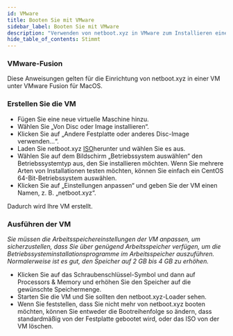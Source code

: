 ```yaml
---
id: VMware
title: Booten Sie mit VMware
sidebar_label: Booten Sie mit VMware
description: "Verwenden von netboot.xyz in VMware zum Installieren einer VM"
hide_table_of_contents: Stimmt
---
```


### VMware-Fusion

Diese Anweisungen gelten für die Einrichtung von netboot.xyz in einer VM unter VMware Fusion für MacOS.

### Erstellen Sie die VM

* Fügen Sie eine neue virtuelle Maschine hinzu.
* Wählen Sie „Von Disc oder Image installieren“.
* Klicken Sie auf „Andere Festplatte oder anderes Disc-Image verwenden…“.
* Laden Sie netboot.xyz [ISO](https://boot.netboot.xyz/ipxe/netboot.xyz.iso)herunter und wählen Sie es aus.
* Wählen Sie auf dem Bildschirm „Betriebssystem auswählen“ den Betriebssystemtyp aus, den Sie installieren möchten.  Wenn Sie mehrere Arten von Installationen testen möchten, können Sie einfach ein CentOS 64-Bit-Betriebssystem auswählen.
* Klicken Sie auf „Einstellungen anpassen“ und geben Sie der VM einen Namen, z. B. „netboot.xyz“.

Dadurch wird Ihre VM erstellt.

### Ausführen der VM

_Sie müssen die Arbeitsspeichereinstellungen der VM anpassen, um sicherzustellen, dass Sie über genügend Arbeitsspeicher verfügen, um die Betriebssysteminstallationsprogramme im Arbeitsspeicher auszuführen.  Normalerweise ist es gut, den Speicher auf 2 GB bis 4 GB zu erhöhen._

* Klicken Sie auf das Schraubenschlüssel-Symbol und dann auf Processors & Memory und erhöhen Sie den Speicher auf die gewünschte Speichermenge.
* Starten Sie die VM und Sie sollten den netboot.xyz-Loader sehen.
* Wenn Sie feststellen, dass Sie nicht mehr von netboot.xyz booten möchten, können Sie entweder die Bootreihenfolge so ändern, dass standardmäßig von der Festplatte gebootet wird, oder das ISO von der VM löschen.
